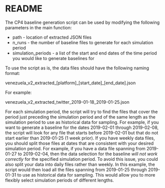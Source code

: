 # README

The CP4 baseline generation script can be used by modifying the following parameters in the main function:
* path - location of extracted JSON files
* n_runs - the number of baseline files to generate for each simulation period
* simulation_periods - a list of the start and end dates of the time period you would like to generate baselines for

To use the script as is, the data files should have the following naming format:

venezuela_v2_extracted_\[platform\]\_\[start_date\]\_\[end_date\].json

For example:

venezuela_v2_extracted_twitter_2019-01-18_2019-01-25.json

For each simulation period, the script will try to find the files that cover the period just preceding the simulation period and of the same length as the simulation period to use as historical data for sampling.  For example, if you want to generate a baseline for the dates 2019-02-01 through 2019-02-08, the script will look for any file that starts before 2019-02-01 but that do not start earlier than 2019-01-25 (1 week prior). If you have weekly data files, you should split those files at dates that are consistent with your desired simulation period. For example, if you have a data file spanning from 2019-01-27 to 2019-02-04, then the data selection for the baseline *will not work correctly* for the specified simulation period. To avoid this issue, you could also split your data into daily files rather than weekly. In this example, the script would then load all the files spanning from 2019-01-25 through 2019-01-31 to use as historical data for sampling. This would allow you to more flexibly select simulation periods of different lengths.
